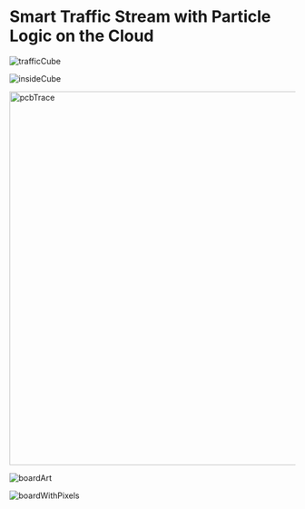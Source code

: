 # Smart Traffic Stream with Particle Logic on the Cloud

![trafficCube](https://github.com/christianc355/trafficStreamLogic/assets/72409192/78de922d-8444-4615-9478-9ec166f8c5cb)

![insideCube](https://github.com/christianc355/trafficStreamLogic/assets/72409192/46d45009-6030-4f1e-8cfc-d3a0397f6843)

<img width="659" alt="pcbTrace" src="https://github.com/christianc355/trafficStreamLogic/assets/72409192/4d8ad00a-8590-45ee-a4ac-65637ee2079a">

![boardArt](https://github.com/christianc355/trafficStreamLogic/assets/72409192/3ba6c479-2706-4ffc-84b6-a207d08c264c)

![boardWithPixels](https://github.com/christianc355/trafficStreamLogic/assets/72409192/6bf9105c-45ea-48ff-9eff-62afb64eb5e2)


